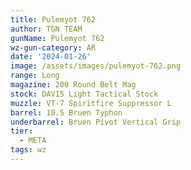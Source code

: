 ```yaml
---
title: Pulemyot 762
author: TGN TEAM
gunName: Pulemyot 762
wz-gun-category: AR
date: '2024-01-26'
image: /assets/images/pulemyot-762.png
range: Long
magazine: 200 Round Belt Mag
stock: DAV15 Light Tactical Stock
muzzle: VT-7 Spiritfire Suppressor L
barrel: 10.5 Bruen Typhon
underbarrel: Bruen Pivot Vertical Grip
tier:
  - META
tags: wz
---
```


